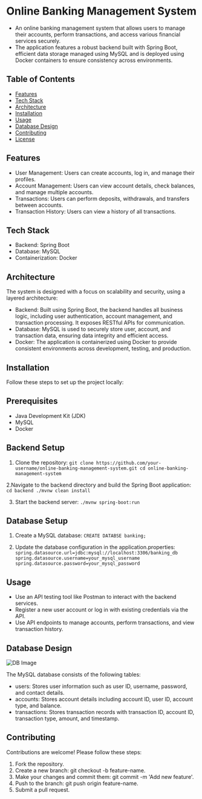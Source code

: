 # Online Banking Management System
- An online banking management system that allows users to manage their accounts, 
perform transactions, and access various financial services securely. 
- The application features a robust backend built with Spring Boot, efficient data storage managed using MySQL 
and is deployed using Docker containers to ensure consistency across environments.

## Table of Contents

- [Features](#features)
- [Tech Stack](#tech-stack)
- [Architecture](#architecture)
- [Installation](#installation)
- [Usage](#usage)
- [Database Design](#database-design)
- [Contributing](#contributing)
- [License](#license)


## Features
- User Management: Users can create accounts, log in, and manage their profiles.
- Account Management: Users can view account details, check balances, and manage multiple accounts.
- Transactions: Users can perform deposits, withdrawals, and transfers between accounts.
- Transaction History: Users can view a history of all transactions.

## Tech Stack
- Backend: Spring Boot
- Database: MySQL
- Containerization: Docker

## Architecture
The system is designed with a focus on scalability and security, using a layered architecture:
- Backend: Built using Spring Boot, the backend handles all business logic, including user authentication, account management, and transaction processing. It exposes RESTful APIs for communication.
- Database: MySQL is used to securely store user, account, and transaction data, ensuring data integrity and efficient access.
- Docker: The application is containerized using Docker to provide consistent environments across development, testing, and production.

## Installation
Follow these steps to set up the project locally:

## Prerequisites
- Java Development Kit (JDK)
- MySQL
- Docker

## Backend Setup
1. Clone the repository:
`git clone https://github.com/your-username/online-banking-management-system.git
cd online-banking-management-system`

2.Navigate to the backend directory and build the Spring Boot application:
`cd backend
./mvnw clean install`

3. Start the backend server:
`./mvnw spring-boot:run`

## Database Setup
1. Create a MySQL database:
`CREATE DATABSE banking;`

2. Update the database configuration in the application.properties:
`spring.datasource.url=jdbc:mysql://localhost:3306/banking_db
spring.datasource.username=your_mysql_username
spring.datasource.password=your_mysql_password`

## Usage
- Use an API testing tool like Postman to interact with the backend services.
- Register a new user account or log in with existing credentials via the API.
- Use API endpoints to manage accounts, perform transactions, and view transaction history.

## Database Design
![DB Image](https://res.cloudinary.com/dxfn9epwh/image/upload/v1725342370/v/cip7wwfsdvati6gvdgrz.png)

The MySQL database consists of the following tables:
- users: Stores user information such as user ID, username, password, and contact details.
- accounts: Stores account details including account ID, user ID, account type, and balance.
- transactions: Stores transaction records with transaction ID, account ID, transaction type, amount, and timestamp.

## Contributing
Contributions are welcome! Please follow these steps:
1. Fork the repository.
2. Create a new branch: git checkout -b feature-name.
3. Make your changes and commit them: git commit -m 'Add new feature'.
4. Push to the branch: git push origin feature-name.
5. Submit a pull request.
